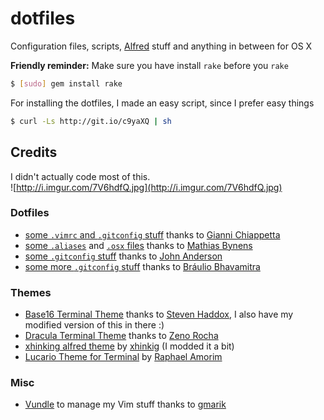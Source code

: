 dotfiles
========

Configuration files, scripts, [Alfred](alfredapp.com) stuff and anything in between for OS X

**Friendly reminder:** Make sure you have install `rake`
before you `rake`

```bash
$ [sudo] gem install rake
```


For installing the dotfiles, I made an easy script, since
I prefer easy things

```bash
$ curl -Ls http://git.io/c9yaXQ | sh
```

## Credits
I didn't actually code most of this.<br>
![http://i.imgur.com/7V6hdfQ.jpg](http://i.imgur.com/7V6hdfQ.jpg)

### Dotfiles
- [some `.vimrc` and `.gitconfig` stuff](https://github.com/gf3/dotfiles) thanks to [Gianni Chiappetta](https://github.com/gf3)
- [some `.aliases`](https://github.com/mathiasbynens/dotfiles/blob/master/.aliases) and [`.osx` files](https://github.com/mathiasbynens/dotfiles/blob/master/.osx) thanks to [Mathias Bynens](https://github.com/mathiasbynens)
- [some `.gitconfig` stuff](https://github.com/sontek/dotfiles/blob/master/_gitconfig) thanks to [John Anderson](https://github.com/sontek)
- [some more `.gitconfig` stuff](https://github.com/brauliobo/gitconfig/tree/master/configs) thanks to [Bráulio Bhavamitra](https://github.com/brauliobo)

### Themes
- [Base16 Terminal Theme](http://git.io/S04dtg) thanks to [Steven Haddox](https://github.com/stevenhaddox), I also have my modified version of this in there :)
- [Dracula Terminal Theme](https://atom.io/packages/dracula-theme#terminalapp) thanks to [Zeno Rocha](https://github.com/zenorocha)
- [xhinking alfred theme](https://github.com/xhinking/Alfred/blob/master/xhinking.alfredappearance) by [xhinkig](xhinking) (I modded it a bit)
- [Lucario Theme for Terminal](https://github.com/raphamorim/lucario/blob/master/terminal/Lucario.terminal) by [Raphael Amorim](https://github.com/raphamorim)


### Misc
- [Vundle](https://github.com/gmarik/Vundle.vim) to manage my Vim stuff thanks to [gmarik](https://github.com/gmarik)

